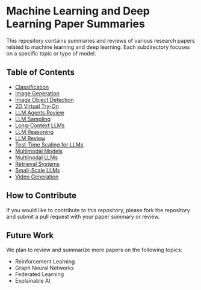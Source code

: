 # Machine Learning and Deep Learning Paper Summaries

This repository contains summaries and reviews of various research papers related to machine learning and deep learning. Each subdirectory focuses on a specific topic or type of model.

## Table of Contents
- [Classification](./Classification/README.md)
- [Image Generation](./Image_Gen/README.md)
- [Image Object Detection](./ImageOD/README.md)
- [2D Virtual Try-On](./ImageTryOn/README.md)
- [LLM Agents Review](./LLM_Agents_Review/README.md)
- [LLM Sampling](./LLM_sampling/README.md)
- [Long-Context LLMs](./LLM_LC/README.md)
- [LLM Reasoning](./LLM_Reasoning/README.md)
- [LLM Review](./LLM_Review/README.md)
- [Test-Time Scaling for LLMs](./LLM_TestTimeScaling/README.md)
- [Multimodal Models](./MultiModal/README.md)
- [Multimodal LLMs](./Multimodal_LLMs/README.md)
- [Retrieval Systems](./RetreivalsRankers/README.md)
- [Small-Scale LLMs](./Small_Scale_LLM/README.md)
- [Video Generation](./VideoGeneration/README.md)

## How to Contribute
If you would like to contribute to this repository, please fork the repository and submit a pull request with your paper summary or review.


## Future Work
We plan to review and summarize more papers on the following topics:
- Reinforcement Learning
- Graph Neural Networks
- Federated Learning
- Explainable AI
